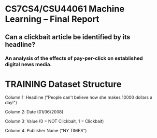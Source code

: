 # CS7CS4/CSU44061 Machine Learning – Final Report
## Can a clickbait article be identified by its headline?
### An analysis of the effects of pay-per-click on established digital news media.

# TRAINING Dataset Structure
Column 1: Headline  ("People can't believe how she makes 10000 dollars a day!")

Column 2: Date (01/06/2008)

Column 3: Value (0 = NOT Clickbait, 1 = Clickbait)

Column 4: Publisher Name ("NY TIMES")
